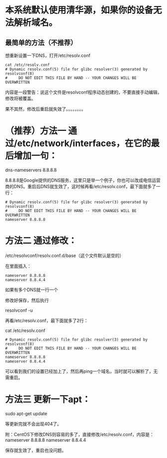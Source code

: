 # 本系统默认使用清华源，如果你的设备无法解析域名。

## 最简单的方法（不推荐）

想重新设置一下DNS，打开/etc/resolv.conf

```
cat /etc/resolv.conf
# Dynamic resolv.conf(5) file for glibc resolver(3) generated by resolvconf(8)
#     DO NOT EDIT THIS FILE BY HAND -- YOUR CHANGES WILL BE OVERWRITTEN
```

内容是一段警告：说这个文件是resolvconf程序动态创建的，不要直接手动编辑，修改将被覆盖。

果不其然，修改后重启就失效了。。。。。。。。

# （推荐）方法一 通过/etc/network/interfaces，在它的最后增加一句：

dns-nameservers 8.8.8.8

8.8.8.8是Google提供的DNS服务，这里只是举一个例子，你也可以改成电信运营商的DNS。重启后DNS就生效了，这时候再看/etc/resolv.conf，最下面就多了一行：

```
# Dynamic resolv.conf(5) file for glibc resolver(3) generated by resolvconf(8)
#     DO NOT EDIT THIS FILE BY HAND -- YOUR CHANGES WILL BE OVERWRITTEN
nameserver 8.8.8.8
```

# 方法二 通过修改：

/etc/resolvconf/resolv.conf.d/base（这个文件默认是空的）

在里面插入：

```
nameserver 8.8.8.8
nameserver 8.8.4.4
```

如果有多个DNS就一行一个

修改好保存，然后执行

resolvconf -u

再看/etc/resolv.conf，最下面就多了2行：

cat /etc/resolv.conf

```
# Dynamic resolv.conf(5) file for glibc resolver(3) generated by resolvconf(8)
#     DO NOT EDIT THIS FILE BY HAND -- YOUR CHANGES WILL BE OVERWRITTEN
nameserver 8.8.8.8
nameserver 8.8.4.4
```

可以看到我们的设置已经加上了，然后再ping一个域名，当时就可以解析了，无需重启。

# 方法三 更新一下apt：

sudo apt-get update

等更新完就不会出现404了。


附：CentOS下修改DNS则容易的多了，直接修改/etc/resolv.conf，内容是：
nameserver 8.8.8.8
nameserver 8.8.4.4

保存就生效了，重启也没问题。
